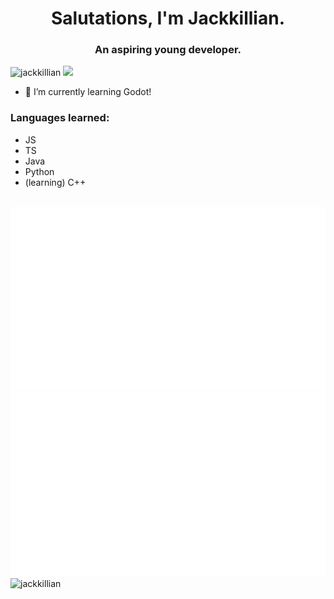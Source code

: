 <h1 align="center">Salutations, I'm Jackkillian.</h1>
<h3 align="center">An aspiring young developer.</h3>

<p align="left"> <img src="https://komarev.com/ghpvc/?username=jackkillian&label=Profile%20views&color=blue&style=flat" alt="jackkillian" /> <img src="https://gitwar.herokuapp.com/badge?username=jackkillian" /> </p> 

- 🔭 I’m currently learning Godot!

<h3 align="left">Languages learned:</h3>
<p align="left"> 
<ul>
<li>JS</li>
<li>TS</li>
<li>Java</li>
<li>Python</li>
<li>(learning) C++</li>
</ul>
</p>

<br/>
<img src="https://raw.githubusercontent.com/Jackkillian/github-stats/master/generated/languages.svg#gh-dark-mode-only" alt="jackkillian" /> <!-- only show real programming languages -->
<br/>
<img src="https://raw.githubusercontent.com/Jackkillian/github-stats/master/generated/overview.svg#gh-dark-mode-only" alt="jackkillian" />
<br/>
<img src="https://github-readme-streak-stats.herokuapp.com/?user=jackkillian&theme=github-dark-blue" alt="jackkillian" />
